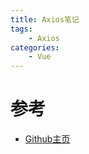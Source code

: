 ```yaml
---
title: Axios笔记
tags:
	- Axios
categories:
	- Vue
---
```


# 参考

- [Github主页](https://github.com/axios/axios)

